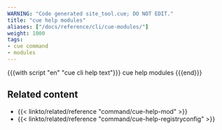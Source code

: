 ```yaml
---
WARNING: "Code generated site_tool.cue; DO NOT EDIT."
title: "cue help modules"
aliases: ["/docs/reference/cli/cue-modules/"]
weight: 1000
tags:
- cue command
- modules
---
```


{{{with script "en" "cue cli help text"}}}
cue help modules
{{{end}}}

## Related content

- {{< linkto/related/reference "command/cue-help-mod" >}}
- {{< linkto/related/reference "command/cue-help-registryconfig" >}}
